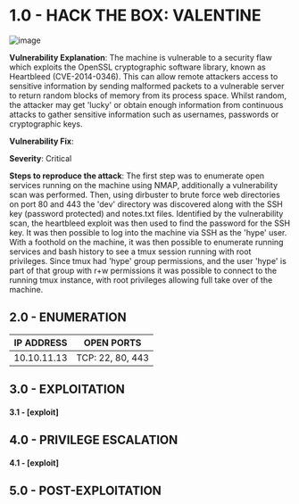 # 1.0 - HACK THE BOX: VALENTINE

![image](https://github.com/Gladoodles/hackthebox_machines/assets/96867367/9011e492-9af8-42a6-b9d2-98cd2a63eb1a)

**Vulnerability Explanation**: The machine is vulnerable to a security flaw which exploits the OpenSSL cryptographic software library, known as Heartbleed (CVE-2014-0346). This can allow remote attackers access to sensitive information by sending malformed packets to a vulnerable server to return random blocks of memory from its process space. Whilst random, the attacker may get 'lucky' or obtain enough information from continuous attacks to gather sensitive information such as usernames, passwords or cryptographic keys. 

**Vulnerability Fix**: 

**Severity**: Critical

**Steps to reproduce the attack**: The first step was to enumerate open services running on the machine using NMAP, additionally a vulnerability scan was performed. Then, using dirbuster to brute force web directories on port 80 and 443 the 'dev' directory was discovered along with the SSH key (password protected) and notes.txt files. Identified by the vulnerability scan, the heartbleed exploit was then used to find the password for the SSH key. It was then possible to log into the machine via SSH as the 'hype' user. With a foothold on the machine, it was then possible to enumerate running services and bash history to see a tmux session running with root privileges. Since tmux had 'hype' group permissions, and the user 'hype' is part of that group with r+w permissions it was possible to connect to the running tmux instance, with root privileges allowing full take over of the machine. 

## 2.0 - ENUMERATION
| **IP ADDRESS** | **OPEN PORTS** |
|----------|--------------------|
| 10.10.11.13 | TCP: 22, 80, 443 |

## 3.0 - EXPLOITATION

#### **3.1 - [exploit]**

## 4.0 - PRIVILEGE ESCALATION 

#### **4.1 - [exploit]**

## 5.0 - POST-EXPLOITATION 
